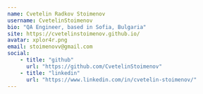 ```yaml
---
name: Cvetelin Radkov Stoimenov
username: CvetelinStoimenov
bio: "QA Engineer, based in Sofia, Bulgaria"
site: https://cvetelinstoimenov.github.io/
avatar: xplor4r.png
email: stoimenovv@gmail.com
social:
    - title: "github"
      url: "https://github.com/CvetelinStoimenov"
    - title: "linkedin"
      url: "https://www.linkedin.com/in/cvetelin-stoimenov/"
---
```


